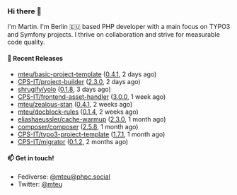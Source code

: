 ### Hi there 👋

I'm Martin. I'm Berlin 🇪🇺 based PHP developer with a main focus on TYPO3 and Symfony projects. I thrive on
collaboration and strive for measurable code quality.

#### 🚀 Recent Releases

- [mteu/basic-project-template](https://github.com/mteu/basic-project-template) ([0.4.1](https://github.com/mteu/basic-project-template/releases/tag/0.4.1), 2 days ago)
- [CPS-IT/project-builder](https://github.com/CPS-IT/project-builder) ([2.3.0](https://github.com/CPS-IT/project-builder/releases/tag/2.3.0), 2 days ago)
- [shrugify/yolo](https://github.com/shrugify/yolo) ([0.1.8](https://github.com/shrugify/yolo/releases/tag/0.1.8), 3 days ago)
- [CPS-IT/frontend-asset-handler](https://github.com/CPS-IT/frontend-asset-handler) ([3.0.0](https://github.com/CPS-IT/frontend-asset-handler/releases/tag/3.0.0), 1 week ago)
- [mteu/zealous-stan](https://github.com/mteu/zealous-stan) ([0.4.1](https://github.com/mteu/zealous-stan/releases/tag/0.4.1), 2 weeks ago)
- [mteu/docblock-rules](https://github.com/mteu/docblock-rules) ([0.1.4](https://github.com/mteu/docblock-rules/releases/tag/0.1.4), 2 weeks ago)
- [eliashaeussler/cache-warmup](https://github.com/eliashaeussler/cache-warmup) ([2.3.0](https://github.com/eliashaeussler/cache-warmup/releases/tag/2.3.0), 1 month ago)
- [composer/composer](https://github.com/composer/composer) ([2.5.8](https://github.com/composer/composer/releases/tag/2.5.8), 1 month ago)
- [CPS-IT/typo3-project-template](https://github.com/CPS-IT/typo3-project-template) ([1.7.1](https://github.com/CPS-IT/typo3-project-template/releases/tag/1.7.1), 1 month ago)
- [CPS-IT/migrator](https://github.com/CPS-IT/migrator) ([0.1.2](https://github.com/CPS-IT/migrator/releases/tag/0.1.2), 2 months ago)

#### 📫 Get in touch!

- Fediverse: [@mteu@phpc.social](https://phpc.social/@mteu)
- Twitter: [@mteu](https://twitter.com/mteu)
